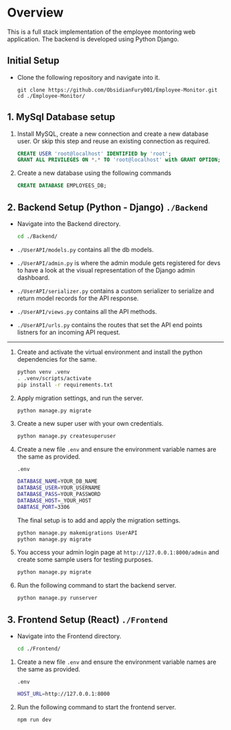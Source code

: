 # Overview

This is a full stack implementation of the employee montoring web application. The backend is developed using Python Django.

## Initial Setup

- Clone the following repository and navigate into it.

    ```git
    git clone https://github.com/ObsidianFury001/Employee-Monitor.git    
    cd ./Employee-Monitor/
    ```

## 1. MySql Database setup

1. Install MySQL, create a new connection and create a new database user. Or skip this step and reuse an existing connection as required.

    ```sql
    CREATE USER 'root@localhost' IDENTIFIED by 'root';
    GRANT ALL PRIVILEGES ON *.* TO 'root@localhost' with GRANT OPTION;
    ```

2. Create a new database using the following commands

    ```sql
    CREATE DATABASE EMPLOYEES_DB;
    ```

## 2. Backend Setup (Python - Django) `./Backend`

- Navigate into the Backend directory.

    ```bash
    cd ./Backend/
    ```

- `./UserAPI/models.py` contains all the db models.

- `./UserAPI/admin.py` is where the admin module gets registered for devs to have a look at the visual representation of the Django admin dashboard.

- `./UserAPI/serializer.py` contains a custom serializer to serialize and return model records for the API response.

- `./UserAPI/views.py` contains all the API methods.

- `./UserAPI/urls.py` contains the routes that set the API end points listners for an incoming API request.

---

1. Create and activate the virtual environment and install the python dependencies for the same.

    ```bash
    python venv .venv
    . .venv/scripts/activate        
    pip install -r requirements.txt
    ```

2. Apply migration settings, and run the server.

    ```bash
    python manage.py migrate
    ```

3. Create a new super user with your own credentials.

    ```bash
    python manage.py createsuperuser
    ```

4. Create a new file `.env` and ensure the environment variable names are the same as provided.

    `.env`

    ```bash
    DATABASE_NAME=YOUR_DB_NAME
    DATABASE_USER=YOUR_USERNAME
    DATABASE_PASS=YOUR_PASSWORD
    DATABASE_HOST=_YOUR_HOST
    DABTASE_PORT=3306
    ```

    The final setup is to add and apply the migration settings.

    ```bash
    python manage.py makemigrations UserAPI    
    python manage.py migrate
    ```

5. You access your admin login page at `http://127.0.0.1:8000/admin` and create some sample users for testing purposes.

    ```bash
    python manage.py migrate
    ```

6. Run the following command to start the backend server.

    ```bash
    python manage.py runserver
    ```

## 3. Frontend Setup (React) `./Frontend`

- Navigate into the Frontend directory.

    ```bash
    cd ./Frontend/
    ```

1. Create a new file `.env` and ensure the environment variable names are the same as provided.

    `.env`

    ```bash
    HOST_URL=http://127.0.0.1:8000
    ```

2. Run the following command to start the frontend server.

    ```bash
    npm run dev
    ```
